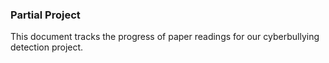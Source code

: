 ### Partial Project

This document tracks the progress of paper readings for our cyberbullying detection project.